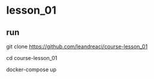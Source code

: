 # lesson_01

## run

git clone https://github.com/leandreaci/course-lesson_01

cd course-lesson_01 

docker-compose up
